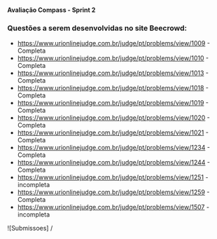 #### Avaliação Compass - Sprint 2

### Questões a serem desenvolvidas no site Beecrowd:

* https://www.urionlinejudge.com.br/judge/pt/problems/view/1009 - Completa
* https://www.urionlinejudge.com.br/judge/pt/problems/view/1010 - Completa
* https://www.urionlinejudge.com.br/judge/pt/problems/view/1013 - Completa
* https://www.urionlinejudge.com.br/judge/pt/problems/view/1018 - Completa
* https://www.urionlinejudge.com.br/judge/pt/problems/view/1019 - Completa
* https://www.urionlinejudge.com.br/judge/pt/problems/view/1020 - Completa
* https://www.urionlinejudge.com.br/judge/pt/problems/view/1021 - Completa
* https://www.urionlinejudge.com.br/judge/pt/problems/view/1234 - Completa
* https://www.urionlinejudge.com.br/judge/pt/problems/view/1244 - Completa
* https://www.urionlinejudge.com.br/judge/pt/problems/view/1251 - incompleta
* https://www.urionlinejudge.com.br/judge/pt/problems/view/1259 - Completa
* https://www.urionlinejudge.com.br/judge/pt/problems/view/1507 - incompleta

![Submissoes] /

